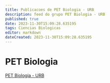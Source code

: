 ```yaml
---
title: Publicacoes de PET Biologia - URB 
description: feed do grupo PET Biologia - URB
published: true
date: 2023-11-30T15:09:28.635195
tags: Ciencias Biologicas
editor: markdown
dateCreated: 2023-11-30T15:09:28.635195
---
```


# PET Biologia
[PET Biologia - URB](/grupo/58PETBiologiaURB.md)